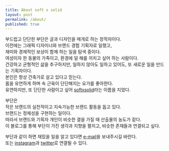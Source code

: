```yaml
---
title: About soft x solid
layout: post
permalink: /about/
published: true
---
```


<p> 부드럽고 단단한 부단은 글과 디자인을 매개로 하는 창작자이다.<br>
  이전에는 그래픽 디자이너와 브랜드 경험 기획자로 일했고,<br>
  재미와 경제적인 보상이 함께 하는 일을 탐색 중이다.<br> 
  여성이자 한 동물의 가족이고, 환경에 덜 해를 끼치고 싶어 하는 사람이다.<br>
  건강하고 균형적인 삶을 추구하지만, 일하지 않아도 일하고 있어도, 또 새로운 일을 만드는 기획자이다.<br>
  본인은 항상 건축가로 살고 있다고 믿는다.<br>
  몸을 유연하게 하며 속 근육이 단단해지는 요가를 좋아한다.<br>
  유연하지만, 또 단단한 사람이고 싶어 <a href="https://softxsolid.github.io/blog">softxsolid</a>라는 이름을 지었다.<br> 
</p>

<p> 부단은 <br>
  작은 브랜드의 실천적이고 지속가능한 브랜드 활동을 돕고 있다.<br>
  브랜드는 정체성을 구현하는 일이다.<br>
  따라서 브랜드와 기획자 개인이 비슷한 결을 가질 때 산출물의 농도가 짙다.<br>
  이 블로그를 통해 부단이 가진 생각과 지향을 펼치고, 비슷한 존재들과 연결되고 싶다.<br>
</p>

<p> 부단과 같이 하면 재밌을 일을 알고 있다면 <a href="mailto:softxsolid@gmail.com">e-mail</a>을 보내주시길 바란다.<br> 
  또는 <a href="https://www.instagram.com/softxsolid/">instagram</a>과 <a href="https://twitter.com/softxsolid">twitter</a>로 연결될 수 있다.
</p>
